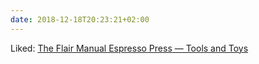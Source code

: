 ```yaml
---
date: 2018-12-18T20:23:21+02:00
---
```


Liked: [The Flair Manual Espresso Press — Tools and Toys](http://toolsandtoys.net/flair-manual-espresso-press/)

